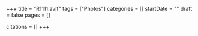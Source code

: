+++
title = "R1111.avif"
tags = ["Photos"]
categories = []
startDate = ""
draft = false
pages = []

citations = []
+++
